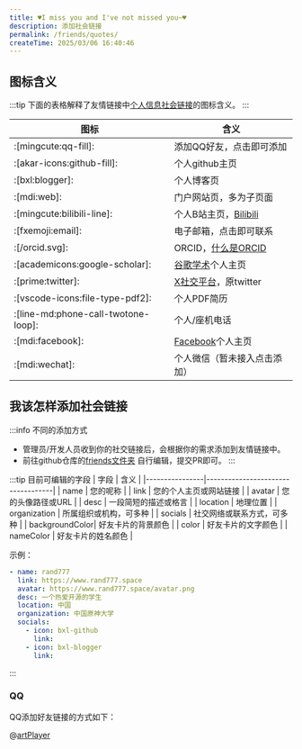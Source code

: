 ```yaml
---
title: ♥I miss you and I've not missed you~♥
description: 添加社会链接
permalink: /friends/quotes/
createTime: 2025/03/06 16:40:46
---
```


## 图标含义

:::tip
下面的表格解释了友情链接中[个人信息社会链接](/friends/persons/)的图标含义。
:::

| 图标                                  | 含义                                                                                |
|-------------------------------------|-----------------------------------------------------------------------------------|
| :[mingcute:qq-fill]:                | 添加QQ好友，点击即可添加                                                                     |
| :[akar-icons:github-fill]:          | 个人github主页                                                                        |
| :[bxl:blogger]:                     | 个人博客页                                                                             |
| :[mdi:web]:                         | 门户网站页，多为子页面                                                                       |
| :[mingcute:bilibili-line]:          | 个人B站主页，[Bilibili](https://www.bilibili.com/)                                      |
| :[fxemoji:email]:                   | 电子邮箱，点击即可联系                                                                       |
| :[/orcid.svg]:                      | ORCID，[什么是ORCID](https://info.orcid.org/zh-CN/%E4%BB%80%E4%B9%88%E6%98%AF-orcid/) |
| :[academicons:google-scholar]:      | [谷歌学术](https://scholar.google.com/)个人主页                                           |
| :[prime:twitter]:                   | [X社交平台](https://x.com/)，原twitter                                                  |
| :[vscode-icons:file-type-pdf2]:     | 个人PDF简历                                                                           |
| :[line-md:phone-call-twotone-loop]: | 个人/座机电话                                                                           |
| :[mdi:facebook]:                    | [Facebook](https://www.facebook.com/)个人主页                                         |
| :[mdi:wechat]:                      | 个人微信（暂未接入点击添加）                                                                    |

[//]: # (| 图标 | :[mingcute:qq-fill]:  |   |   |   |   |   |   |   |   |)

[//]: # (|----|---|---|---|---|---|---|---|---|---|)

[//]: # (| 含义 | 添加QQ好友  |   |   |   |   |   |   |   |   |)

## 我该怎样添加社会链接

:::info 不同的添加方式

- 管理员/开发人员收到你的社交链接后，会根据你的需求添加到友情链接中。
- 前往github仓库的[friends文件夹](https://github.com/MultipledMe/PGuide-Docs/edit/master/docs/notes/friends-persons.md)
  自行编辑，提交PR即可。
  :::

:::tip 目前可编辑的字段
| 字段 | 含义 |
|----------------|-----------------------------------|
| name | 您的呢称 |
| link | 您的个人主页或网站链接 |
| avatar | 您的头像路径或URL |
| desc | 一段简短的描述或格言 |
| location | 地理位置 |
| organization | 所属组织或机构，可多种 |
| socials | 社交网络或联系方式，可多种 |
| backgroundColor| 好友卡片的背景颜色 |
| color | 好友卡片的文字颜色 |
| nameColor | 好友卡片的姓名颜色 |

示例：

```yaml
- name: rand777
  link: https://www.rand777.space
  avatar: https://www.rand777.space/avatar.png
  desc: 一个热爱开源的学生
  location: 中国
  organization: 中国原神大学
  socials:
    - icon: bxl-github
      link:
    - icon: bxl-blogger
      link:
```

:::

### QQ

QQ添加好友链接的方式如下：

@[artPlayer](https://cos.cqmu.online/docs/video/qq-share.mp4)
